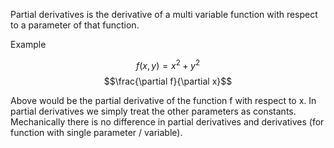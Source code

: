 
Partial derivatives is the derivative of a multi variable function with respect to a parameter of that function.

Example

 $$f(x,y) = x^2 + y^2$$
$$\frac{\partial f}{\partial x}$$

Above would be the partial derivative of the function f with respect to x.
In partial derivatives we simply treat the other parameters as constants.
Mechanically there is no difference in partial derivatives and derivatives (for function with single parameter / variable). 